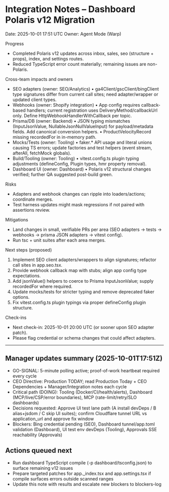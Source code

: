 # Integration Notes – Dashboard Polaris v12 Migration
Date: 2025-10-01 17:51 UTC
Owner: Agent Mode (Warp)

Progress
- Completed Polaris v12 updates across inbox, sales, seo (structure + props), index, and settings routes.
- Reduced TypeScript error count materially; remaining issues are non-Polaris.

Cross-team impacts and owners
- SEO adapters (owner: SEO/Analytics)
  • ga4Client/gscClient/bingClient type signatures differ from current call sites; need adapter/wrapper or updated client types.
- Webhooks (owner: Shopify integration)
  • App config requires callback-based handlers; current registration uses DeliveryMethod/callbackUrl only. Define HttpWebhookHandlerWithCallback per topic.
- Prisma/DB (owner: Backend)
  • JSON typing mismatches (InputJsonValue, NullableJsonNullValueInput) for payload/metadata fields. Add canonical conversion helpers.
  • ProductVelocityRecord missing recordedFor in in-memory path.
- Mocks/Tests (owner: Tooling)
  • faker.* API usage and literal unions causing TS errors; update factories and test helpers (event stream, afterAll, fetchMock globals).
- Build/Tooling (owner: Tooling)
  • vitest.config.ts plugin typing adjustments (defineConfig, Plugin types, hmr property removal).
- Dashboard UI (owner: Dashboard)
  • Polaris v12 structural changes verified; further QA suggested post-build green.

Risks
- Adapters and webhook changes can ripple into loaders/actions; coordinate merges.
- Test harness updates might mask regressions if not paired with assertions review.

Mitigations
- Land changes in small, verifiable PRs per area (SEO adapters → tests → webhooks → prisma JSON adapters → vitest config).
- Run tsc + unit suites after each area merges.

Next steps (proposed)
1) Implement SEO client adapters/wrappers to align signatures; refactor call sites in app.seo.tsx.
2) Provide webhook callback map with stubs; align app config type expectations.
3) Add jsonValue() helpers to coerce to Prisma InputJsonValue; supply recordedFor where required.
4) Update mocks/tests for stricter typing and remove deprecated faker options.
5) Fix vitest.config.ts plugin typings via proper defineConfig plugin structure.

Check-ins
- Next check-in: 2025-10-01 20:00 UTC (or sooner upon SEO adapter patch).
- Please flag credential or schema changes that could affect adapters.

---

## Manager updates summary (2025-10-01T17:51Z)
- GO-SIGNAL: 5-minute polling active; proof-of-work heartbeat required every cycle
- CEO Directive: Production TODAY; read Production Today + CEO Dependencies + Manager/Integration notes each cycle
- Critical path (DOING): Tooling (Docker/CI/health/alerts), Dashboard (MCP/live/CSP/error boundaries), MCP (rate-limit/retry/SLO dashboards)
- Decisions requested: Approve UI test lane path (A install devDeps / B alias+jsdom / C skip UI suites); confirm Cloudflare tunnel URL vs application_url and approve fix window
- Blockers: Bing credential pending (SEO), Dashboard tunnel/app.toml validation (Dashboard), UI test env devDeps (Tooling), Approvals SSE reachability (Approvals)

## Actions queued next
- Run dashboard TypeScript compile (-p dashboard/tsconfig.json) to surface remaining v12 issues
- Prepare targeted patches for app._index.tsx and app.settings.tsx if compile surfaces errors outside scanned ranges
- Update this note with results and escalate new blockers to blockers-log
